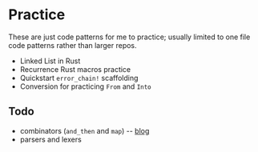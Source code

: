 # Practice

These are just code patterns for me to practice; usually limited to one file code patterns rather than larger repos.

* Linked List in Rust
* Recurrence Rust macros practice
* Quickstart `error_chain!` scaffolding
* Conversion for practicing `From` and `Into`

## Todo
* combinators (`and_then` and `map`) -- [blog](https://hermanradtke.com/2016/09/12/rust-using-and_then-and-map-combinators-on-result-type.html)
* parsers and lexers